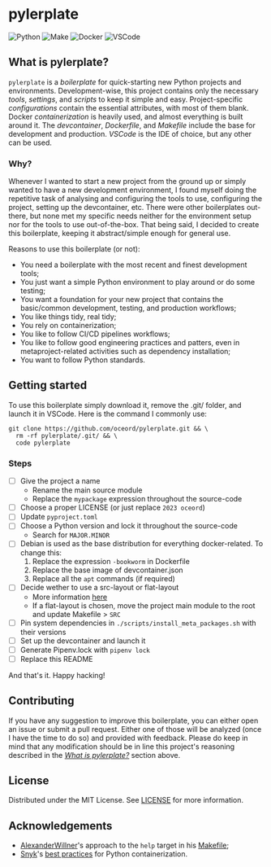 # pylerplate

![Python](https://img.shields.io/badge/python-006d98?style=for-the-badge&logo=python&logoColor=ffc600)
![Make](https://img.shields.io/badge/make-3e474a?style=for-the-badge&logo=gnu&logoColor=ffffff)
![Docker](https://img.shields.io/badge/docker-2496ed?style=for-the-badge&logo=docker&logoColor=ffffff)
![VSCode](https://img.shields.io/badge/vscode-2c2c32?style=for-the-badge&logo=visualstudiocode&logoColor=22a8f1)

## What is pylerplate?

`pylerplate` is a *boilerplate* for quick-starting new Python projects and environments.
Development-wise, this project contains only the necessary *tools*, *settings*, and *scripts* to keep it simple and easy.
Project-specific *configurations* contain the essential attributes, with most of them blank.
Docker *containerization* is heavily used, and almost everything is built around it.
The *devcontainer*, *Dockerfile*, and *Makefile* include the base for development and production.
*VSCode* is the IDE of choice, but any other can be used.

### Why?

Whenever I wanted to start a new project from the ground up or simply wanted to have a new development environment, I found myself doing the repetitive task of analysing and configuring the tools to use, configuring the project, setting up the devcontainer, etc.
There were other boilerplates out-there, but none met my specific needs neither for the environment setup nor for the tools to use out-of-the-box.
That being said, I decided to create this boilerplate, keeping it abstract/simple enough for general use.

Reasons to use this boilerplate (or not):

- You need a boilerplate with the most recent and finest development tools;
- You just want a simple Python environment to play around or do some testing;
- You want a foundation for your new project that contains the basic/common development, testing, and production workflows;
- You like things tidy, real tidy;
- You rely on containerization;
- You like to follow CI/CD pipelines workflows;
- You like to follow good engineering practices and patters, even in metaproject-related activities such as dependency installation;
- You want to follow Python standards.

## Getting started

To use this boilerplate simply download it, remove the .git/ folder, and launch it in VSCode.
Here is the command I commonly use:

```console
git clone https://github.com/oceord/pylerplate.git && \
  rm -rf pylerplate/.git/ && \
  code pylerplate
```

### Steps

- [ ] Give the project a name
  - Rename the main source module
  - Replace the `mypackage` expression throughout the source-code
- [ ] Choose a proper LICENSE (or just replace `2023 oceord`)
- [ ] Update `pyproject.toml`
- [ ] Choose a Python version and lock it throughout the source-code
  - Search for `MAJOR.MINOR`
- [ ] Debian is used as the base distribution for everything docker-related. To change this:
    1. Replace the expression `-bookworm` in Dockerfile
    2. Replace the base image of devcontainer.json
    3. Replace all the `apt` commands (if required)
- [ ] Decide wether to use a src-layout or flat-layout
  - More information [here](https://packaging.python.org/en/latest/discussions/src-layout-vs-flat-layout/)
  - If a flat-layout is chosen, move the project main module to the root and update Makefile > `SRC`
- [ ] Pin system dependencies in `./scripts/install_meta_packages.sh` with their versions
- [ ] Set up the devcontainer and launch it
- [ ] Generate Pipenv.lock with `pipenv lock`
- [ ] Replace this README

And that's it.
Happy hacking!

## Contributing

If you have any suggestion to improve this boilerplate, you can either open an issue or submit a pull request.
Either one of those will be analyzed (once I have the time to do so) and provided with feedback.
Please do keep in mind that any modification should be in line this project's reasoning described in the [*What is pylerplate?*](#what-is-pylerplate) section above.

## License

Distributed under the MIT License. See [LICENSE](./LICENSE) for more information.

## Acknowledgements

- [AlexanderWillner](https://github.com/AlexanderWillner)'s approach to the `help` target in his [Makefile](https://github.com/AlexanderWillner/python-boilerplate/blob/master/Makefile#L9-L16);
- [Snyk](https://snyk.io/)'s [best practices](https://snyk.io/blog/best-practices-containerizing-python-docker/) for Python containerization.
